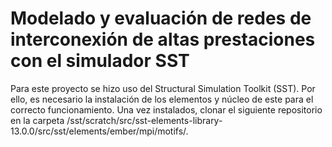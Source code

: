 # Modelado y evaluación de redes de interconexión de altas prestaciones con el simulador SST

Para este proyecto se hizo uso del Structural Simulation Toolkit (SST). Por ello, es necesario la instalación de los elementos y núcleo de este para el correcto funcionamiento.
Una vez instalados, clonar el siguiente repositorio en la carpeta /sst/scratch/src/sst-elements-library-13.0.0/src/sst/elements/ember/mpi/motifs/.

